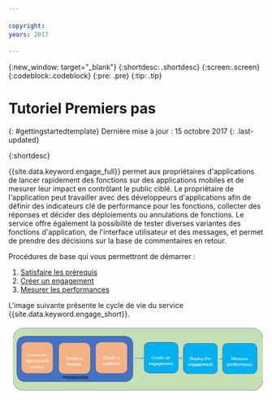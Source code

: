 ```yaml
---

copyright:
years: 2017

---
```


{:new_window: target="_blank"}
{:shortdesc: .shortdesc}
{:screen:.screen}
{:codeblock:.codeblock}
{:pre: .pre}
{:tip: .tip}

# Tutoriel Premiers pas
{: #gettingstartedtemplate}
Dernière mise à jour : 15 octobre 2017
{: .last-updated}

{:shortdesc}


{{site.data.keyword.engage_full}} permet aux propriétaires d'applications de lancer rapidement des fonctions sur des applications mobiles et de mesurer leur impact en contrôlant le public ciblé. Le propriétaire de l'application peut travailler avec des développeurs d'applications afin de définir des indicateurs clé de performance pour les fonctions, collecter des réponses et décider des déploiements ou annulations de fonctions. Le service offre également la possibilité de tester diverses variantes des fonctions d'application, de l'interface utilisateur et des messages, et permet de prendre des décisions sur la base de commentaires en retour.


Procédures de base qui vous permettront de démarrer :

1. [Satisfaire les prérequis](/docs/services/app-launch/app_prerequisites.html)
1. [Créer un engagement](/docs/services/app-launch/app_feature_toggle.html)
2. [Mesurer les performances](/docs/services/app-launch/app_measure_performance.html)


L'image suivante présente le cycle de vie du service {{site.data.keyword.engage_short}}.

![Présentation d'engagement cognitif](images/applaunch_overview.gif)


  













